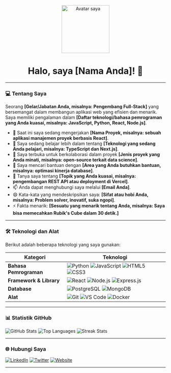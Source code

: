 <div align="center">
  <img src="URL_AVATAR_ATAU_GAMBAR_ANIMASI" width="150px" alt="Avatar saya" />
  <h1>Halo, saya [Nama Anda]! 👋</h1>
</div>

---

### 💻 Tentang Saya

Seorang **[Gelar/Jabatan Anda, misalnya: Pengembang Full-Stack]** yang bersemangat dalam membangun aplikasi web yang efisien dan menarik. Saya memiliki pengalaman dalam **[Daftar teknologi/bahasa pemrograman yang Anda kuasai, misalnya: JavaScript, Python, React, Node.js]**.

* 🔭 Saat ini saya sedang mengerjakan **[Nama Proyek, misalnya: sebuah aplikasi manajemen proyek berbasis React]**.
* 🌱 Saya sedang belajar lebih dalam tentang **[Teknologi yang sedang Anda pelajari, misalnya: TypeScript dan Next.js]**.
* 👯 Saya terbuka untuk berkolaborasi dalam proyek **[Jenis proyek yang Anda minati, misalnya: open-source terkait data science]**.
* 🤔 Saya mencari bantuan dengan **[Area yang Anda butuhkan bantuan, misalnya: optimasi kinerja database]**.
* 💬 Tanya saya tentang **[Topik yang Anda kuasai, misalnya: pengembangan REST API atau deployment di Vercel]**.
* 📫 Anda dapat menghubungi saya melalui **[Email Anda]**.
* 😄 Kata-kata yang mendeskripsikan saya: **[Sifat atau hobi Anda, misalnya: Problem solver, inovatif, suka ngopi]**.
* ⚡ Fakta menarik: **[Sesuatu yang menarik tentang Anda, misalnya: Saya bisa memecahkan Rubik's Cube dalam 30 detik.]**

---

### 🛠️ Teknologi dan Alat

Berikut adalah beberapa teknologi yang saya gunakan:

| Kategori | Teknologi |
| --- | --- |
| **Bahasa Pemrograman** | ![Python](https://img.shields.io/badge/-Python-3776AB?style=flat-square&logo=python&logoColor=white) ![JavaScript](https://img.shields.io/badge/-JavaScript-F7DF1E?style=flat-square&logo=javascript&logoColor=black) ![HTML5](https://img.shields.io/badge/-HTML5-E34F26?style=flat-square&logo=html5&logoColor=white) ![CSS3](https://img.shields.io/badge/-CSS3-1572B6?style=flat-square&logo=css3&logoColor=white) |
| **Framework & Library** | ![React](https://img.shields.io/badge/-React-61DAFB?style=flat-square&logo=react&logoColor=black) ![Node.js](https://img.shields.io/badge/-Node.js-339933?style=flat-square&logo=node.js&logoColor=white) ![Express.js](https://img.shields.io/badge/-Express.js-000000?style=flat-square&logo=express&logoColor=white) |
| **Database** | ![PostgreSQL](https://img.shields.io/badge/-PostgreSQL-336791?style=flat-square&logo=postgresql&logoColor=white) ![MongoDB](https://img.shields.io/badge/-MongoDB-47A248?style=flat-square&logo=mongodb&logoColor=white) |
| **Alat** | ![Git](https://img.shields.io/badge/-Git-F05032?style=flat-square&logo=git&logoColor=white) ![VS Code](https://img.shields.io/badge/-VS%20Code-007ACC?style=flat-square&logo=visual-studio-code&logoColor=white) ![Docker](https://img.shields.io/badge/-Docker-2496ED?style=flat-square&logo=docker&logoColor=white) |

---

### 📊 Statistik GitHub

![GitHub Stats](https://github-readme-stats.vercel.app/api?username=YOUR_USERNAME&show_icons=true&theme=onedark&hide_title=true)
![Top Languages](https://github-readme-stats.vercel.app/api/top-langs/?username=YOUR_USERNAME&layout=compact&theme=onedark&hide_title=true)
![Streak Stats](https://github-readme-streak-stats.herokuapp.com/?user=YOUR_USERNAME&theme=onedark)

---

### 🌐 Hubungi Saya

[![LinkedIn](https://img.shields.io/badge/-LinkedIn-0077B5?style=for-the-badge&logo=linkedin&logoColor=white)](https://linkedin.com/in/YOUR_LINKEDIN_USERNAME)
[![Twitter](https://img.shields.io/badge/-Twitter-1DA1F2?style=for-the-badge&logo=twitter&logoColor=white)](https://twitter.com/YOUR_TWITTER_USERNAME)
[![Website](https://img.shields.io/badge/-Website-informational?style=for-the-badge&logo=About.me&logoColor=white)](https://yourwebsite.com)

---


<!-- ## Hi there 👋 -->

<!--
**haritqq/haritqq** is a ✨ _special_ ✨ repository because its `README.md` (this file) appears on your GitHub profile.

Here are some ideas to get you started:

- 🔭 I’m currently working on ...
- 🌱 I’m currently learning ...
- 👯 I’m looking to collaborate on ...
- 🤔 I’m looking for help with ...
- 💬 Ask me about ...
- 📫 How to reach me: ...
- 😄 Pronouns: ...
- ⚡ Fun fact: ...
-->
